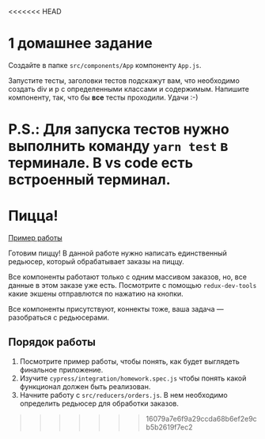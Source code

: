 <<<<<<< HEAD
# 1 домашнее задание

Создайте в папке `src/components/App` компоненту `App.js`.

Запустите тесты, заголовки тестов подскажут вам, что необходимо создать div и p
с определенными классами и содержимым. Напишите компоненту, так, что бы **все**
тесты проходили. Удачи :-)

P.S.: Для запуска тестов нужно выполнить команду `yarn test` в терминале. В vs
code есть встроенный терминал.
=======
# Пицца!

[Пример работы](http://react-hw-pizza.surge.sh)

Готовим пиццу! В данной работе нужно написать единственный редьюсер, который
обрабатывает заказы на пиццу.

Все компоненты работают только с одним массивом заказов, но, все данные в этом
заказе уже есть. Посмотрите с помощью `redux-dev-tools` какие экшены отправлются
по нажатию на кнопки.

Все компоненты присутствуют, коннекты тоже, ваша задача — разобраться с
редьюсерами.

## Порядок работы

1. Посмотрите пример работы, чтобы понять, как будет выглядеть финальное
   приложение.
2. Изучите `cypress/integration/homework.spec.js` чтобы понять какой функционал
   должен быть реализован.
3. Начните работу с `src/reducers/orders.js`. В нем необходимо определить
   редьюсер для обработки заказов.
>>>>>>> 16079a7e6f9a29ccda68b6ef2e9cb5b2619f7ec2
